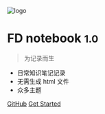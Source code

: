 <!-- 管封面的 -->

<!-- _coverpage.md -->

![logo](_media/icon.svg)  <!--logo-->

# FD notebook <small>1.0</small>

> 为记录而生

- 日常知识笔记记录
- 无需生成 html 文件
- 众多主题

[GitHub](https://github.com/docsifyjs/docsify/)
[Get Started](#docsify)